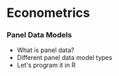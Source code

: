 # Econometrics

### Panel Data Models
* What is panel data?
* Different panel data model types
* Let's program it in R
